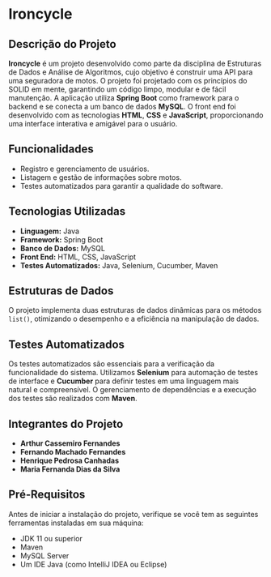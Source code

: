 # Ironcycle

## Descrição do Projeto

**Ironcycle** é um projeto desenvolvido como parte da disciplina de Estruturas de Dados e Análise de Algoritmos, cujo objetivo é construir uma API para uma seguradora de motos. O projeto foi projetado com os princípios do SOLID em mente, garantindo um código limpo, modular e de fácil manutenção. A aplicação utiliza **Spring Boot** como framework para o backend e se conecta a um banco de dados **MySQL**. O front end foi desenvolvido com as tecnologias **HTML**, **CSS** e **JavaScript**, proporcionando uma interface interativa e amigável para o usuário.

## Funcionalidades

- Registro e gerenciamento de usuários.
- Listagem e gestão de informações sobre motos.
- Testes automatizados para garantir a qualidade do software.

## Tecnologias Utilizadas

- **Linguagem:** Java
- **Framework:** Spring Boot
- **Banco de Dados:** MySQL
- **Front End:** HTML, CSS, JavaScript
- **Testes Automatizados:** Java, Selenium, Cucumber, Maven

## Estruturas de Dados

O projeto implementa duas estruturas de dados dinâmicas para os métodos `list()`, otimizando o desempenho e a eficiência na manipulação de dados.

## Testes Automatizados

Os testes automatizados são essenciais para a verificação da funcionalidade do sistema. Utilizamos **Selenium** para automação de testes de interface e **Cucumber** para definir testes em uma linguagem mais natural e compreensível. O gerenciamento de dependências e a execução dos testes são realizados com **Maven**.

## Integrantes do Projeto

- **Arthur Cassemiro Fernandes**
- **Fernando Machado Fernandes**
- **Henrique Pedrosa Canhadas**
- **Maria Fernanda Dias da Silva**

## Pré-Requisitos

Antes de iniciar a instalação do projeto, verifique se você tem as seguintes ferramentas instaladas em sua máquina:

- JDK 11 ou superior
- Maven
- MySQL Server
- Um IDE Java (como IntelliJ IDEA ou Eclipse)
